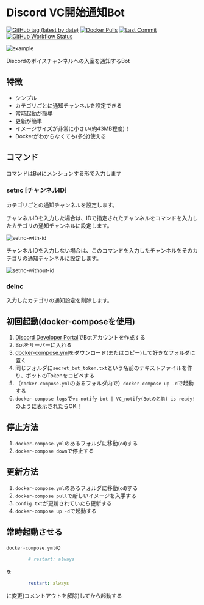 # Discord VC開始通知Bot

[![GitHub tag (latest by date)](https://img.shields.io/github/v/tag/Skyzi000/discord-vc-notify-bot?label=latest)](https://github.com/Skyzi000/discord-vc-notify-bot/pkgs/container/jmusicbot-jp-docker)
[![Docker Pulls](https://img.shields.io/docker/pulls/skyzi000/discord-vc-notify-bot)](https://hub.docker.com/r/skyzi000/discord-vc-notify-bot)
[![Last Commit](https://img.shields.io/github/last-commit/Skyzi000/discord-vc-notify-bot)](https://github.com/Skyzi000/discord-vc-notify-bot/commits)
[![GitHub Workflow Status](https://img.shields.io/github/workflow/status/Skyzi000/discord-vc-notify-bot/Docker)](https://github.com/Skyzi000/discord-vc-notify-bot/actions/workflows/docker-publish.yml)

![example](https://user-images.githubusercontent.com/38061609/141670525-01866d43-64ea-4114-b755-6ae15fd94fbb.png)

Discordのボイスチャンネルへの入室を通知するBot

## 特徴

- シンプル
- カテゴリごとに通知チャンネルを設定できる
- 常時起動が簡単
- 更新が簡単
- イメージサイズが非常に小さい(約43MB程度)！
- Dockerがわからなくても(多分)使える

## コマンド
コマンドはBotにメンションする形で入力します

### setnc [チャンネルID]
カテゴリごとの通知チャンネルを設定します。

チャンネルIDを入力した場合は、IDで指定されたチャンネルをコマンドを入力したカテゴリの通知チャンネルに設定します。

![setnc-with-id](https://user-images.githubusercontent.com/38061609/141670434-28aa9e68-27e7-44cb-becc-52bbbf14acb5.png)

チャンネルIDを入力しない場合は、このコマンドを入力したチャンネルをそのカテゴリの通知チャンネルに設定します。

![setnc-without-id](https://user-images.githubusercontent.com/38061609/141670252-6b80b499-e229-447c-b7ab-80196cd0073f.png)

### delnc
入力したカテゴリの通知設定を削除します。

## 初回起動(docker-composeを使用)

1. [Discord Developer Portal](https://discord.com/developers/applications)でBotアカウントを作成する
2. Botをサーバーに入れる
3. [docker-compose.yml](docker-compose.yml)をダウンロード(またはコピー)して好きなフォルダに置く
4. 同じフォルダに`secret_bot_token.txt`という名前のテキストファイルを作り、ボットのTokenをコピペする
5. （`docker-compose.yml`のあるフォルダ内で）`docker-compose up -d`で起動する
6. `docker-compose logs`で`vc-notify-bot | VC_notify(Botの名前) is ready!`のように表示されたらOK！

## 停止方法

1. `docker-compose.yml`のあるフォルダに移動(`cd`)する
2. `docker-compose down`で停止する

## 更新方法

1. `docker-compose.yml`のあるフォルダに移動(`cd`)する
2. `docker-compose pull`で新しいイメージを入手する
3. `config.txt`が更新されていたら更新する
4. `docker-compose up -d`で起動する

## 常時起動させる

`docker-compose.yml`の

```yml
        # restart: always
```

を

```yml
        restart: always
```

に変更(コメントアウトを解除)してから起動する

